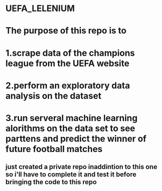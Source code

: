 # UEFA_LELENIUM
# The purpose of this repo is to
# 1.scrape data of the champions league from the UEFA website
# 2.perform an exploratory data analysis on the dataset
# 3.run serveral machine learning alorithms on the data set to see parttens and predict the winner of future football matches


## just created a private repo inaddintion to this one so i'll have to complete it and test it before bringing the code to this repo
